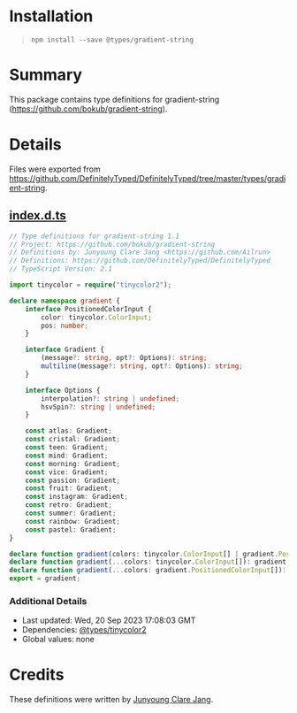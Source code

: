 # Installation
> `npm install --save @types/gradient-string`

# Summary
This package contains type definitions for gradient-string (https://github.com/bokub/gradient-string).

# Details
Files were exported from https://github.com/DefinitelyTyped/DefinitelyTyped/tree/master/types/gradient-string.
## [index.d.ts](https://github.com/DefinitelyTyped/DefinitelyTyped/tree/master/types/gradient-string/index.d.ts)
````ts
// Type definitions for gradient-string 1.1
// Project: https://github.com/bokub/gradient-string
// Definitions by: Junyoung Clare Jang <https://github.com/Ailrun>
// Definitions: https://github.com/DefinitelyTyped/DefinitelyTyped
// TypeScript Version: 2.1

import tinycolor = require("tinycolor2");

declare namespace gradient {
    interface PositionedColorInput {
        color: tinycolor.ColorInput;
        pos: number;
    }

    interface Gradient {
        (message?: string, opt?: Options): string;
        multiline(message?: string, opt?: Options): string;
    }

    interface Options {
        interpolation?: string | undefined;
        hsvSpin?: string | undefined;
    }

    const atlas: Gradient;
    const cristal: Gradient;
    const teen: Gradient;
    const mind: Gradient;
    const morning: Gradient;
    const vice: Gradient;
    const passion: Gradient;
    const fruit: Gradient;
    const instagram: Gradient;
    const retro: Gradient;
    const summer: Gradient;
    const rainbow: Gradient;
    const pastel: Gradient;
}

declare function gradient(colors: tinycolor.ColorInput[] | gradient.PositionedColorInput[]): gradient.Gradient;
declare function gradient(...colors: tinycolor.ColorInput[]): gradient.Gradient;
declare function gradient(...colors: gradient.PositionedColorInput[]): gradient.Gradient;
export = gradient;

````

### Additional Details
 * Last updated: Wed, 20 Sep 2023 17:08:03 GMT
 * Dependencies: [@types/tinycolor2](https://npmjs.com/package/@types/tinycolor2)
 * Global values: none

# Credits
These definitions were written by [Junyoung Clare Jang](https://github.com/Ailrun).
